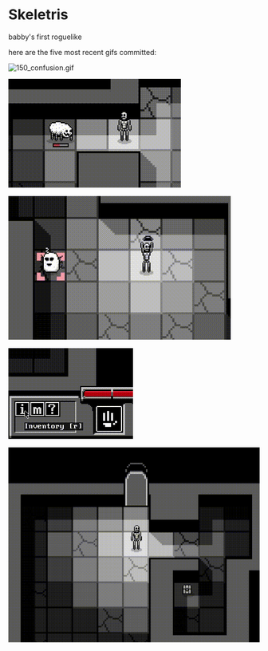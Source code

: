 # Skeletris
babby's first roguelike

here are the five most recent gifs committed:

![150_confusion.gif](gifs/150_confusion.gif?raw=true "150_confusion")

![149_bouce_anim_while_throwing.gif](gifs/149_bouce_anim_while_throwing.gif?raw=true "149_bouce_anim_while_throwing")

![148_bow_and_arrow_animation.gif](gifs/148_bow_and_arrow_animation.gif?raw=true "148_bow_and_arrow_animation")

![147_sidebar_buttons.gif](gifs/147_sidebar_buttons.gif?raw=true "147_sidebar_buttons")

![146_door_animation_and_fadeout.gif](gifs/146_door_animation_and_fadeout.gif?raw=true "146_door_animation_and_fadeout")

